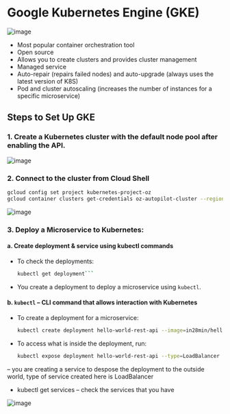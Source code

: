 # Google Kubernetes Engine (GKE)
![image](https://github.com/user-attachments/assets/ad17b458-4919-47de-b3b5-916acdd68eb7)


- Most popular container orchestration tool
- Open source
- Allows you to create clusters and provides cluster management
- Managed service
- Auto-repair (repairs failed nodes) and auto-upgrade (always uses the latest version of K8S)
- Pod and cluster autoscaling (increases the number of instances for a specific microservice)

## Steps to Set Up GKE

### 1. Create a Kubernetes cluster with the default node pool after enabling the API.
![image](https://github.com/user-attachments/assets/295a6797-b26f-4508-bb0b-83858d85f5b2)

### 2. Connect to the cluster from Cloud Shell
```bash
gcloud config set project kubernetes-project-oz
gcloud container clusters get-credentials oz-autopilot-cluster --region us-central1 --project kubernetes-project-oz
```
![image](https://github.com/user-attachments/assets/2fb0ce8e-34c5-49dc-a1de-d786e15afecb)

### 3. Deploy a Microservice to Kubernetes:

#### a. Create deployment & service using kubectl commands

- To check the deployments:
  ```bash
  kubectl get deployment```
  
- You create a deployment to deploy a microservice using `kubectl`.

#### b. `kubectl` – CLI command that allows interaction with Kubernetes

- To create a deployment for a microservice:
  ```bash
  kubectl create deployment hello-world-rest-api --image=in28min/hello-world-rest-api:0.0.1.RELEASE```

- To access what is inside the deployment, run:
  ```bash
  kubectl expose deployment hello-world-rest-api --type=LoadBalancer --port=8080```

– you are creating a service to despose the deployment to the outside world, type of service created here is LoadBalancer 
-	kubectl get services – check the services that you have

  ![image](https://github.com/user-attachments/assets/f8f177e5-e7e1-4774-8971-e82a995481ad)
